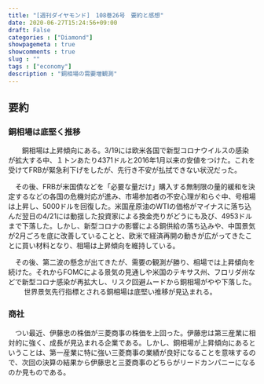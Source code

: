 ```yaml
---
title: "[週刊ダイヤモンド]　108巻26号　要約と感想"
date: 2020-06-27T15:24:56+09:00
draft: False
categories : ["Diamond"]
showpagemeta : true
showcomments : true
slug : ""
tags : ["economy"]
description : "銅相場の需要増観測"
---
```


## **要約**


### **銅相場は底堅く推移**

　　銅相場は上昇傾向にある。3/19には欧米各国で新型コロナウイルスの感染が拡大する中、１トンあたり4371ドルと2016年1月以来の安値をつけた。これを受けてFRBが緊急利下げをしたが、先行き不安が払拭できない状況だった。

　その後、FRBが米国債などを「必要な量だけ」購入する無制限の量的緩和を決定するなどの各国の危機対応が進み、市場参加者の不安心理が和らぐ中、号相場は上昇し、5000ドルを回復した。米国産原油のWTIの価格がマイナスに落ち込んだ翌日の4/21には動揺した投資家による換金売りがどうにも及び、4953ドルまで下落した。しかし、新型コロナの影響による銅供給の落ち込みや、中国景気が2月ごろを底に改善していることと、欧米で経済再開の動きが広がってきたことに買い材料となり、相場は上昇傾向を維持している。

　その後、第二波の懸念が出てきたが、需要の観測が勝り、相場では上昇傾向を続けた。それからFOMCによる景気の見通しや米国のテキサス州、フロリダ州などで新型コロナ感染が再拡大し、リスク回避ムードから銅相場がやや下落した。
　
　世界景気先行指標とされる銅相場は底堅い推移が見込まれる。

### 商社

　つい最近、伊藤忠の株価が三菱商事の株価を上回った。伊藤忠は第三産業に相対的に強く、成長が見込まれる企業である。しかし、銅相場が上昇傾向にあるということは、第一産業に特に強い三菱商事の業績が良好になることを意味するので、次回の決算の結果から伊藤忠と三菱商事のどちらがリードカンパニーになるのか見ものである。